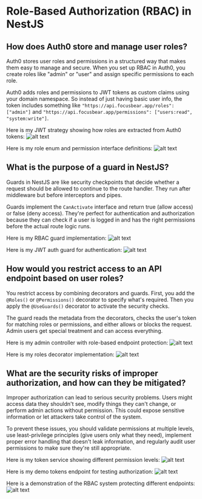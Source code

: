 # Role-Based Authorization (RBAC) in NestJS

## How does Auth0 store and manage user roles?
Auth0 stores user roles and permissions in a structured way that makes them easy to manage and secure. When you set up RBAC in Auth0, you create roles like "admin" or "user" and assign specific permissions to each role.

Auth0 adds roles and permissions to JWT tokens as custom claims using your domain namespace. So instead of just having basic user info, the token includes something like `"https://api.focusbear.app/roles": ["admin"]` and `"https://api.focusbear.app/permissions": ["users:read", "system:write"]`.

Here is my JWT strategy showing how roles are extracted from Auth0 tokens:
![alt text](image.png)

Here is my role enum and permission interface definitions:
![alt text](image-1.png)

## What is the purpose of a guard in NestJS?
Guards in NestJS are like security checkpoints that decide whether a request should be allowed to continue to the route handler. They run after middleware but before interceptors and pipes.

Guards implement the `CanActivate` interface and return true (allow access) or false (deny access). They're perfect for authentication and authorization because they can check if a user is logged in and has the right permissions before the actual route logic runs.

Here is my RBAC guard implementation:
![alt text](image-2.png)

Here is my JWT auth guard for authentication:
![alt text](image-3.png)

## How would you restrict access to an API endpoint based on user roles?
You restrict access by combining decorators and guards. First, you add the `@Roles()` or `@Permissions()` decorator to specify what's required. Then you apply the `@UseGuards()` decorator to activate the security checks.

The guard reads the metadata from the decorators, checks the user's token for matching roles or permissions, and either allows or blocks the request. Admin users get special treatment and can access everything.

Here is my admin controller with role-based endpoint protection:
![alt text](image-4.png)

Here is my roles decorator implementation:
![alt text](image-5.png)

## What are the security risks of improper authorization, and how can they be mitigated?
Improper authorization can lead to serious security problems. Users might access data they shouldn't see, modify things they can't change, or perform admin actions without permission. This could expose sensitive information or let attackers take control of the system.

To prevent these issues, you should validate permissions at multiple levels, use least-privilege principles (give users only what they need), implement proper error handling that doesn't leak information, and regularly audit user permissions to make sure they're still appropriate.

Here is my token service showing different permission levels:
![alt text](image-6.png)

Here is my demo tokens endpoint for testing authorization:
![alt text](image-7.png)

Here is a demonstration of the RBAC system protecting different endpoints:
![alt text](image-8.png)